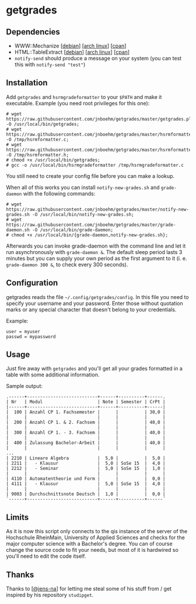 getgrades
======

Dependencies
---
 - WWW::Mechanize [[debian](https://packages.debian.org/de/sid/libwww-mechanize-perl)] [[arch linux](https://www.archlinux.org/packages/community/any/perl-www-mechanize/)] [[cpan](http://search.cpan.org/~ether/WWW-Mechanize-1.74/lib/WWW/Mechanize.pm)]
 - HTML::TableExtract [[debian](https://packages.debian.org/de/wheezy/libhtml-tableextract-perl)] [[arch linux](https://www.archlinux.org/packages/community/any/perl-html-tableextract/)]  [[cpan](http://search.cpan.org/~msisk/HTML-TableExtract/lib/HTML/TableExtract.pm)]
 - `notify-send` should produce a message on your system (you can test this with `notify-send "test"`)

Installation
---
Add `getgrades` and `hsrmgradeformatter` to your `$PATH` and make it executable.
Example (you need root privileges for this one):
```
# wget https://raw.githubusercontent.com/jnboehm/getgrades/master/getgrades.pl -O /usr/local/bin/getgrades;
# wget https://raw.githubusercontent.com/jnboehm/getgrades/master/hsrmformatter.c -O /tmp/hsrmformatter.c;
# wget https://raw.githubusercontent.com/jnboehm/getgrades/master/hsrmformatter.h -O /tmp/hsrmformatter.h;
# chmod +x /usr/local/bin/getgrades;
# gcc -o /usr/local/bin/hsrmgradeformatter /tmp/hsrmgradeformatter.c
```
You still need to create your config file before you can make a lookup.

When all of this works you can install `notify-new-grades.sh` and `grade-daemon` with the following commands:

```
# wget https://raw.githubusercontent.com/jnboehm/getgrades/master/notify-new-grades.sh -O /usr/local/bin/notify-new-grades.sh;
# wget https://raw.githubusercontent.com/jnboehm/getgrades/master/grade-daemon.sh -O /usr/local/bin/grade-daemon;
# chmod +x /usr/local/bin/{grade-daemon,notify-new-grades.sh};
```

Afterwards you can invoke grade-daemon with the command line and let it run
asynchronously with `grade-daemon &`. The default sleep period lasts 3 minutes
but you can supply your own period as the first argument to it (i. e.
`grade-daemon 300 &`, to check every 300 seconds).

Configuration
---

getgrades reads the file `~/.config/getgrades/config`. In this file you
need to specify your username and your password. Enter those without
quotation marks or any special character that doesn't belong to your
credentials.

Example:
```
user = myuser
passwd = mypassword
```

Usage
---
Just fire away with `getgrades` and you'll get all your grades formatted
in a table with some additional information.

Sample output:
```
.------+---------------------------+------+----------+------.
| Nr   | Modul                     | Note | Semester | CrPt |
|------+---------------------------+------+----------+------|
|  100 | Anzahl CP 1. Fachsemester |      |          | 30,0 |
|      |                           |      |          |      |
|  200 | Anzahl CP 1. & 2. Fachsem |      |          | 40,0 |
|      |                           |      |          |      |
|  300 | Anzahl CP 1. - 3. Fachsem |      |          | 40,0 |
|      |                           |      |          |      |
|  400 | Zulassung Bachelor-Arbeit |      |          | 40,0 |
|      |                           |      |          |      |
...
| 2210 | Lineare Algebra           |  5,0 |          |  5,0 |
| 2211 |   - Klausur               |  5,0 | SoSe 15  |  4,0 |
| 2212 |   - Seminar               |  5,0 | SoSe 15  |  1,0 |
|      |                           |      |          |      |
| 4110 | Automatentheorie und Form |      |          |  0,0 |
| 4111 |   - Klausur               |  5,0 | SoSe 15  |  4,0 |
|      |                           |      |          |      |
| 9003 | Durchschnittsnote Deutsch |  1,0 |          |  0,0 |
`------+---------------------------+------+----------+------´
```

Limits
---
As it is now this script only connects to the qis instance of the server
of the Hochschule RheinMain, University of Applied Sciences and checks
for the major computer science with a Bachelor's degree.
You can of course change the source code to fit your needs, but most of
it is hardwired so you'll need to edit the code itself.

Thanks
---
Thanks to [[@jens-na](https://github.com/jens-na)] for letting me steal some of his stuff from / get inspired by his
repository `studipget`.
